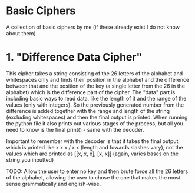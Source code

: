 # Basic Ciphers
A collection of basic ciphers by me (if these already exist I do not know about them)

# 1. "Difference Data Cipher"
This cipher takes a string consisting of the 26 letters of the alphabet and whitespaces only and finds their position in the alphabet and the difference between that and the position of the key (a single letter from the 26 in the alphabet) which is the difference part of the cipher.
The "data" part is including basic ways to read data, like the length of it and the range of the values (only with integers). So the previously generated number from the difference is added together with the range and length of the string (excluding whitespaces) and then the final output is printed.
When running the python file it also prints out various stages of the process, but all you need to know is the final print() - same with the decoder.

Important to remember with the decoder is that it takes the final output which is printed like x x x / x x (length and fowards slashes vary), not the values which are printed as [[x, x, x], [x, x]] (again, varies bases on the string you inputted)

TODO: Allow the user to enter no key and then brute force all the 26 letters of the alphabet, allowing the user to chose the one that makes the most sense grammatically and english-wise.
